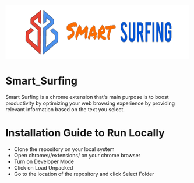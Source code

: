 <p align="center">
  <img src="images/LOGO3.png" height="150px"></img>
</p>

# Smart_Surfing
Smart Surfing is a chrome extension that's main purpose is to boost productivity by optimizing your web browsing experience by providing relevant information based on the text you select.
# Installation Guide to Run Locally
- Clone the repository on your local system
- Open chrome://extensions/ on your chrome browser
- Turn on Developer Mode
- Click on Load Unpacked
- Go to the location of the repository and click Select Folder
